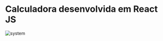 # Calculadora desenvolvida em React JS

<img src="https://i.ibb.co/qFf5TM8/calculator.png" alt="system" border="0">
